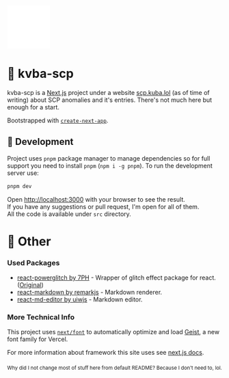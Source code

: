 <img height="100" src="public/img/scp.svg" alt="SCP Logo" />  

# 👻 kvba-scp
kvba-scp is a [Next.js](https://nextjs.org) project under a website [scp.kuba.lol](https://scp.kuba.lol) (as of time of writing) about SCP anomalies and it's entries. There's not much here but enough for a start.

Bootstrapped with [`create-next-app`](https://nextjs.org/docs/app/api-reference/cli/create-next-app).

##  🔧 Development

Project uses `pnpm` package manager to manage dependencies so for full support you need to install `pnpm` (`npm i -g pnpm`). To run the development server use:

```bash
pnpm dev
```

Open [http://localhost:3000](http://localhost:3000) with your browser to see the result.  
If you have any suggestions or pull request, I'm open for all of them.  
All the code is available under `src` directory.

#  🎨 Other

### Used Packages
- [react-powerglitch by 7PH](https://github.com/7PH/react-powerglitch) - Wrapper of glitch effect package for react. ([Original](https://github.com/7PH/powerglitch))
- [react-markdown by remarkjs](https://github.com/remarkjs/react-markdown) - Markdown renderer.
- [react-md-editor by uiwjs](https://github.com/uiwjs/react-md-editor) - Markdown editor.

### More Technical Info

This project uses [`next/font`](https://nextjs.org/docs/app/building-your-application/optimizing/fonts) to automatically optimize and load [Geist](https://vercel.com/font), a new font family for Vercel.  

For more information about framework this site uses see [next.js docs](https://nextjs.org/docs/).  

<sub>Why did I not change most of stuff here from default README? Because I don't need to, lol.</sub>